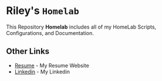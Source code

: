 # Riley's `Homelab`

This Repository **Homelab** includes all of my HomeLab Scripts, Configurations, and Documentation.


## Other Links

- [Resume](https://Resume.rjserver.net) - My Resume Website
- [Linkedin](https://www.linkedin.com/in/rileycjones/) - My Linkedin
